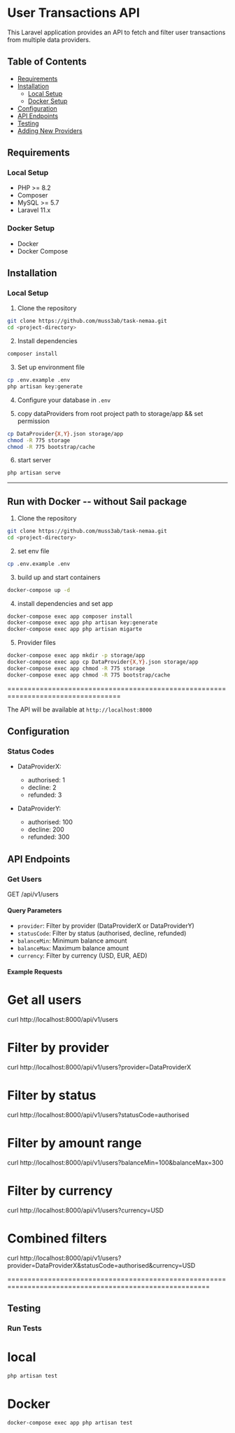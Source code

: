# User Transactions API

This Laravel application provides an API to fetch and filter user transactions from multiple data providers.

## Table of Contents
- [Requirements](#requirements)
- [Installation](#installation)
  - [Local Setup](#local-setup)
  - [Docker Setup](#docker-setup)
- [Configuration](#configuration)
- [API Endpoints](#api-endpoints)
- [Testing](#testing)
- [Adding New Providers](#adding-new-providers)

## Requirements

### Local Setup
- PHP >= 8.2
- Composer
- MySQL >= 5.7
- Laravel 11.x

### Docker Setup
- Docker
- Docker Compose

## Installation

### Local Setup

1. Clone the repository
```bash
git clone https://github.com/muss3ab/task-nemaa.git
cd <project-directory>
```

2. Install dependencies
```bash
composer install
```

3. Set up environment file
```bash
cp .env.example .env
php artisan key:generate
```

4. Configure your database in `.env` 

5. copy dataProviders from root project path to storage/app  && set permission 
```bash
cp DataProvider{X,Y}.json storage/app
chmod -R 775 storage 
chmod -R 775 bootstrap/cache
```
6. start server 
```bash
php artisan serve
```

--------------------------------------------------------------------------------

## Run with Docker -- without Sail package 


1. Clone the repository
```bash
git clone https://github.com/muss3ab/task-nemaa.git
cd <project-directory>
```

2. set env file
```bash
cp .env.example .env
```
3. build up and start containers
```bash
docker-compose up -d
```

4. install dependencies and set app 
```bash
docker-compose exec app composer install 
docker-compose exec app php artisan key:generate 
docker-compose exec app php artisan migarte
```

5. Provider files 
```bash
docker-compose exec app mkdir -p storage/app
docker-compose exec app cp DataProvider{X,Y}.json storage/app
docker-compose exec app chmod -R 775 storage 
docker-compose exec app chmod -R 775 bootstrap/cache
```
==================================================================================

The API will be available at `http://localhost:8000`

## Configuration

### Status Codes
- DataProviderX:
  - authorised: 1
  - decline: 2
  - refunded: 3

- DataProviderY:
  - authorised: 100
  - decline: 200
  - refunded: 300

## API Endpoints

### Get Users

GET /api/v1/users

#### Query Parameters
- `provider`: Filter by provider (DataProviderX or DataProviderY)
- `statusCode`: Filter by status (authorised, decline, refunded)
- `balanceMin`: Minimum balance amount
- `balanceMax`: Maximum balance amount
- `currency`: Filter by currency (USD, EUR, AED)

#### Example Requests

# Get all users
curl http://localhost:8000/api/v1/users

# Filter by provider
curl http://localhost:8000/api/v1/users?provider=DataProviderX

# Filter by status
curl http://localhost:8000/api/v1/users?statusCode=authorised

# Filter by amount range
curl http://localhost:8000/api/v1/users?balanceMin=100&balanceMax=300

# Filter by currency
curl http://localhost:8000/api/v1/users?currency=USD

# Combined filters
curl http://localhost:8000/api/v1/users?provider=DataProviderX&statusCode=authorised&currency=USD


========================================================================================================

## Testing

### Run Tests

# local 
```bash
php artisan test 
```

# Docker
```bash
docker-compose exec app php artisan test
```
